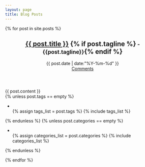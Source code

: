 ```yaml
---
layout: page
title: Blog Posts
---
```


{% for post in site.posts %}

<article class="post post-list">
	<header>
		<div class="post-title">
			<h1>
				<a title="Permalink to {{ post.title }}" href="{{ site.baseurl }}{{post.url}}">{{ post.title }}</a>
				{% if post.tagline %}<small> - {{post.tagline}}</small>{% endif %}
			</h1>
		</div>
		<div class="post-meta">
			<div class="post-date left">
				<i class="icon-time"> </i>
				{{ post.date | date:"%Y-%m-%d" }}
			</div>
			<div class="comments-heading right">
				<i class="icon-comments"> </i>
				<a href="{{ site.baseurl }}{{ post.url }}#disqus_thread">Comments</a>
			</div>
		</div>
	</header>
	<div class="post-wrapper">
		<div class="post-content">
			{{ post.content }}
		</div>
	</div>
	<div class="meta-info">
		{% unless post.tags == empty %}
		<div>
			<ul class="tag_box inline-list valign-middle">
				<li><i class="icon-tags valign-middle float-left"> </i></li>
				{% assign tags_list = post.tags %}
				{% include tags_list %}
			</ul>
		</div>
		{% endunless %}
		{% unless post.categories == empty %}
		<div>
			<ul class="tag_box inline-list valign-middle">
				<li><i class="icon-folder-open valign-middle float-left"> </i></li>
				{% assign categories_list = post.categories %}
				{% include categories_list %}
			</ul>
		</div>
		{% endunless %}
	</div>
</article>

{% endfor %}
